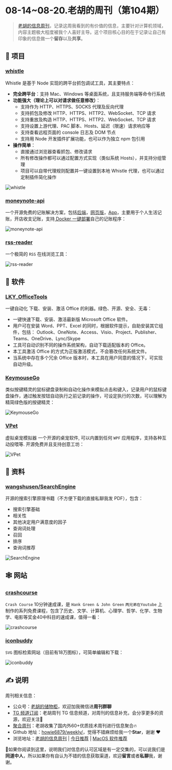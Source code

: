# 08-14~08-20.老胡的周刊（第104期）

> [老胡的信息周刊](https://weekly.howie6879.com/)，记录这周我看到的有价值的信息，主要针对计算机领域，内容主题极大程度被我个人喜好主导。这个项目核心目的在于记录让自己有印象的信息做一个**留存**以及**共享**。

## 🎯 项目

### [whistle](https://github.com/avwo/whistle)

Whistle 是基于 Node 实现的跨平台抓包调试工具，其主要特点：

- **完全跨平台**：支持 Mac、Windows 等桌面系统，且支持服务端等命令行系统
- **功能强大（理论上可以对请求做任意修改）**：
    - 支持作为 HTTP、HTTPS、SOCKS 代理及反向代理
    - 支持抓包及修改 HTTP、HTTPS、HTTP2、WebSocket、TCP 请求
    - 支持重放及构造 HTTP、HTTPS、HTTP2、WebSocket、TCP 请求
    - 支持设置上游代理、PAC 脚本、Hosts、延迟（限速）请求响应等
    - 支持查看远程页面的 console 日志及 DOM 节点
    - 支持用 Node 开发插件扩展功能，也可以作为独立 npm 包引用
- **操作简单**：
    - 直接通过浏览器查看抓包、修改请求
    - 所有修改操作都可以通过配置方式实现（类似系统 Hosts），并支持分组管理
    - 项目可以自带代理规则配置并一键设置到本地 Whistle 代理，也可以通过定制插件简化操作

![whistle](https://images-1252557999.file.myqcloud.com/uPic/whistle.png)

### [moneynote-api](https://github.com/getmoneynote/moneynote-api)

一个开源免费的记账解决方案，包括[后端](https://github.com/getmoneynote/moneynote-api)，[网页版](https://github.com/getmoneynote/moneywhere-user-fe)，[App](https://github.com/getmoneynote/moneywhere_user_flutter)，主要用于个人生活记账，开店收支记账，支持[ Docker 一键部署](https://github.com/getmoneynote/docker-compose-moneywhere)自己的记账程序：

![moneynote-api](https://images-1252557999.file.myqcloud.com/uPic/moneynote-api.png)

### [rss-reader](https://github.com/srcrs/rss-reader)

一个极简的 `RSS` 在线浏览工具：

![rss-reader](https://images-1252557999.file.myqcloud.com/uPic/rss-reader.png)

## 🤖 软件

### [LKY_OfficeTools](https://github.com/OdysseusYuan/LKY_OfficeTools)

一键自动化 下载、安装、激活 Office 的利器。绿色、开源、安全、无毒：

- 一键快速下载、安装、激活最新版 Microsoft Office 软件。
- 用户可在安装 Word、PPT、Excel 的同时，根据软件提示，自助安装其它组件，包括： Outlook、OneNote、Access、Visio、Project、Publisher、Teams、OneDrive、Lync/Skype
- 工具可自动识别不同的操作系统架构，自动下载适配版本的 Office。
- 本工具激活 Office 的方式为正版激活模式，不会篡改任何系统文件。
- 当系统中存在多个冗余 Office 版本时，本工具在用户同意的情况下，可实现自动升级。

### [KeymouseGo](https://github.com/taojy123/KeymouseGo)

类似按键精灵的鼠标键盘录制和自动化操作来模拟点击和键入，记录用户的鼠标键盘操作，通过触发按钮自动执行之前记录的操作，可设定执行的次数，可以理解为精简绿色版的按键精灵：

![KeymouseGo](https://images-1252557999.file.myqcloud.com/uPic/KeymouseGo.png)

### [VPet](https://github.com/LorisYounger/VPet)

虚拟桌宠模拟器 一个开源的桌宠软件, 可以内置到任何 `WPF` 应用程序，支持各种互动投喂等. 开源免费并且支持创意工坊：

![VPet](https://images-1252557999.file.myqcloud.com/uPic/VPet.jpg)

## 👀 资料

### [wangshusen/SearchEngine](https://github.com/wangshusen/SearchEngine)

开源的搜索引擎原理书籍（不方便下载的直接私聊我发 PDF），包含：

- 搜索引擎基础
- 相关性
- 其他决定用户满意度的因子
- 查询词处理
- 召回
- 排序
- 查询词推荐

![SearchEngine](https://images-1252557999.file.myqcloud.com/uPic/SearchEngine.jpg)

## 🕸 网站

### [crashcourse](https://crashcourse.club/category)

`Crash Course` 10分钟速成课，是 `Hank Green & John Green` `两兄弟在Youtube` 上制作的系列免费课程，包含了历史、文学、计算机、心理学、哲学、化学、生物学、电影等奖金40中科目的速成课，值得一看：

![crashcourse](https://images-1252557999.file.myqcloud.com/uPic/crashcourse.jpg)

### [iconbuddy](https://iconbuddy.app/svg-icons)

`SVG` 图标检索网站（目前有18万图标），可简单编辑和下载：

![iconbuddy](https://images-1252557999.file.myqcloud.com/uPic/iconbuddy.jpg)

## ✍️ 说明

周刊相关信息：

- 公众号：[老胡的储物柜](https://images-1252557999.file.myqcloud.com/uPic/ETIbMe.jpg)，欢迎加我微信进**周刊群聊**
- [TG 频道订阅](https://t.me/howie_weekly)：老胡周刊 TG 信息频道，对周刊的信息补充，会分享更多的资源，欢迎关注👏
- [聚合周刊](https://www.fre321.com/weekly)：老胡收集了国内外60+优质技术周刊进行信息聚合🔥
- Github 地址：[howie6879/weekly/](https://github.com/howie6879/weekly/)，觉得不错麻烦给我一个**Star**，谢谢 ❤️
- 浏览地址：[老胡的信息周刊](https://weekly.howie6879.com) | [今日推荐](https://weekly.howie6879.com/recommend/index.html) | [MacOS 软件推荐](https://weekly.howie6879.com/soft/mac.html)

🙌如果你阅读到这里，说明我们对信息的认可区域是有一定交集的，可以说我们是**同道中人**，所以如果你有自认为不错的信息获取渠道，欢迎**留言**或者**私聊**我，谢谢。
